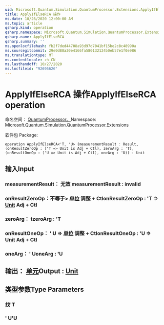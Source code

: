 ```yaml
---
uid: Microsoft.Quantum.Simulation.QuantumProcessor.Extensions.ApplyIfElseRCA
title: ApplyIfElseRCA 操作
ms.date: 10/26/2020 12:00:00 AM
ms.topic: article
qsharp.kind: operation
qsharp.namespace: Microsoft.Quantum.Simulation.QuantumProcessor.Extensions
qsharp.name: ApplyIfElseRCA
qsharp.summary: ''
ms.openlocfilehash: fb2f7ded44708a93d97d7041bf15be2c8c48990a
ms.sourcegitcommit: 29e0d88a30e4166fa580132124b0eb57e1f0e986
ms.translationtype: MT
ms.contentlocale: zh-CN
ms.lasthandoff: 10/27/2020
ms.locfileid: "92696626"
---
```

# <a name="applyifelserca-operation"></a><span data-ttu-id="a91d7-102">ApplyIfElseRCA 操作</span><span class="sxs-lookup"><span data-stu-id="a91d7-102">ApplyIfElseRCA operation</span></span>

<span data-ttu-id="a91d7-103">命名空间： [QuantumProcessor。](xref:Microsoft.Quantum.Simulation.QuantumProcessor.Extensions)</span><span class="sxs-lookup"><span data-stu-id="a91d7-103">Namespace: [Microsoft.Quantum.Simulation.QuantumProcessor.Extensions](xref:Microsoft.Quantum.Simulation.QuantumProcessor.Extensions)</span></span>

<span data-ttu-id="a91d7-104">软件包 [](https://nuget.org/packages/)</span><span class="sxs-lookup"><span data-stu-id="a91d7-104">Package: [](https://nuget.org/packages/)</span></span>




```qsharp
operation ApplyIfElseRCA<'T, 'U> (measurementResult : Result, (onResultZeroOp : ('T => Unit is Adj + Ctl), zeroArg : 'T), (onResultOneOp : ('U => Unit is Adj + Ctl), oneArg : 'U)) : Unit
```


## <a name="input"></a><span data-ttu-id="a91d7-105">输入</span><span class="sxs-lookup"><span data-stu-id="a91d7-105">Input</span></span>

### <a name="measurementresult--__invalidresult__"></a><span data-ttu-id="a91d7-106">measurementResult： __无效 <Result>__</span><span class="sxs-lookup"><span data-stu-id="a91d7-106">measurementResult : __invalid<Result>__</span></span>




### <a name="onresultzeroop--t--unit-adj--ctl"></a><span data-ttu-id="a91d7-107">onResultZeroOp：不等于> [单位](xref:microsoft.quantum.lang-ref.unit) 调整 + Ctl</span><span class="sxs-lookup"><span data-stu-id="a91d7-107">onResultZeroOp : 'T => [Unit](xref:microsoft.quantum.lang-ref.unit) Adj + Ctl</span></span>




### <a name="zeroarg--t"></a><span data-ttu-id="a91d7-108">zeroArg： t</span><span class="sxs-lookup"><span data-stu-id="a91d7-108">zeroArg : 'T</span></span>




### <a name="onresultoneop--u--unit-adj--ctl"></a><span data-ttu-id="a91d7-109">onResultOneOp： ' U => [单位](xref:microsoft.quantum.lang-ref.unit) 调整 + Ctl</span><span class="sxs-lookup"><span data-stu-id="a91d7-109">onResultOneOp : 'U => [Unit](xref:microsoft.quantum.lang-ref.unit) Adj + Ctl</span></span>




### <a name="onearg--u"></a><span data-ttu-id="a91d7-110">oneArg： ' U</span><span class="sxs-lookup"><span data-stu-id="a91d7-110">oneArg : 'U</span></span>





## <a name="output--unit"></a><span data-ttu-id="a91d7-111">输出： [单元](xref:microsoft.quantum.lang-ref.unit)</span><span class="sxs-lookup"><span data-stu-id="a91d7-111">Output : [Unit](xref:microsoft.quantum.lang-ref.unit)</span></span>



## <a name="type-parameters"></a><span data-ttu-id="a91d7-112">类型参数</span><span class="sxs-lookup"><span data-stu-id="a91d7-112">Type Parameters</span></span>

### <a name="t"></a><span data-ttu-id="a91d7-113">找</span><span class="sxs-lookup"><span data-stu-id="a91d7-113">'T</span></span>


### <a name="u"></a><span data-ttu-id="a91d7-114">' U</span><span class="sxs-lookup"><span data-stu-id="a91d7-114">'U</span></span>

